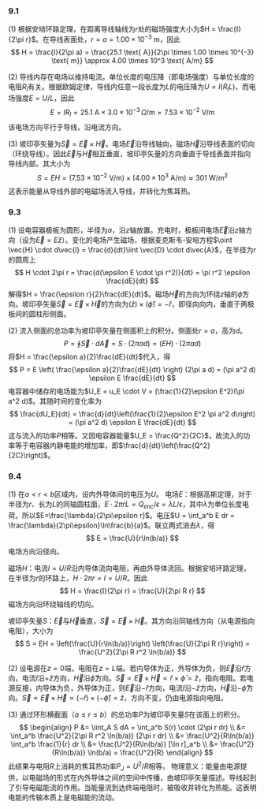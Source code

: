### 9.1

(1) 根据安培环路定理，在距离导线轴线为$r$处的磁场强度大小为$H = \frac{I}{2\pi r}$。在导线表面处，$r=a=1.00 \times 10^{-3} \text{ m}$，因此
$$
H = \frac{I}{2\pi a} = \frac{25.1 \text{ A}}{2\pi \times 1.00 \times 10^{-3} \text{ m}} \approx 4.00 \times 10^3 \text{ A/m}
$$

(2) 导线内存在电场以维持电流。单位长度的电压降（即电场强度）与单位长度的电阻$R_l$有关。根据欧姆定律，导线内任意一段长度为$L$的电压降为$U = I(R_l L)$，而电场强度$E=U/L$，因此
$$
E = I R_l = 25.1 \text{ A} \times 3.0 \times 10^{-3} \, \Omega/\text{m} = 7.53 \times 10^{-2} \text{ V/m}
$$
该电场方向平行于导线，沿电流方向。

(3) 坡印亭矢量为$\vec{S} = \vec{E} \times \vec{H}$。电场$\vec{E}$沿导线轴向，磁场$\vec{H}$沿导线表面的切向（环绕导线）。因此$\vec{E}$与$\vec{H}$相互垂直，坡印亭矢量的方向垂直于导线表面并指向导线内部。其大小为
$$
S = EH = (7.53 \times 10^{-2} \text{ V/m}) \times (4.00 \times 10^3 \text{ A/m}) \approx 301 \text{ W/m}^2
$$
这表示能量从导线外部的电磁场流入导线，并转化为焦耳热。

### 9.3

(1) 设电容器极板为圆形，半径为$a$，沿$z$轴放置。充电时，极板间电场$\vec{E}$沿$z$轴方向（设为$\vec{E}=E\hat{z}$）。变化的电场产生磁场，根据麦克斯韦-安培方程$\oint \vec{H} \cdot d\vec{l} = \frac{d}{dt}\iint \vec{D} \cdot d\vec{A}$，在半径为$r$的圆周上
$$
H \cdot 2\pi r = \frac{d(\epsilon E \cdot \pi r^2)}{dt} = \pi r^2 \epsilon \frac{dE}{dt}
$$
解得$H = \frac{\epsilon r}{2}\frac{dE}{dt}$。磁场$\vec{H}$的方向为环绕$z$轴的$\hat{\phi}$方向。坡印亭矢量$\vec{S} = \vec{E} \times \vec{H}$的方向为$(\hat{z}) \times (\hat{\phi}) = -\hat{r}$，即径向向内，垂直于两极板间的圆柱形侧面。

(2) 流入侧面的总功率为坡印亭矢量在侧面积上的积分。侧面处$r=a$，高为$d$。
$$
P = \oint \vec{S} \cdot d\vec{A} = S \cdot (2\pi a d) = (EH) \cdot (2\pi a d)
$$
将$H = \frac{\epsilon a}{2}\frac{dE}{dt}$代入，得
$$
P = E \left( \frac{\epsilon a}{2}\frac{dE}{dt} \right) (2\pi a d) = (\pi a^2 d) \epsilon E \frac{dE}{dt}
$$
电容器中储存的电场能为$U_E = u_E \cdot V = (\frac{1}{2}\epsilon E^2)(\pi a^2 d)$。其随时间的变化率为
$$
\frac{dU_E}{dt} = \frac{d}{dt}\left(\frac{1}{2}\epsilon E^2 \pi a^2 d\right) = (\pi a^2 d) \epsilon E \frac{dE}{dt}
$$
这与流入的功率$P$相等。又因电容器能量$U_E = \frac{Q^2}{2C}$，故流入的功率等于电容器内静电能的增加率，即$\frac{d}{dt}\left(\frac{Q^2}{2C}\right)$。

### 9.4

(1) 在$a<r<b$区域内，设内外导体间的电压为$U$。
电场$E$：根据高斯定理，对于半径为$r$、长为$L$的同轴圆柱面，$E \cdot 2\pi r L = Q_{enc}/\epsilon = \lambda L/\epsilon$，其中$\lambda$为单位长度电荷。所以$E=\frac{\lambda}{2\pi\epsilon r}$。电压$U = \int_a^b E dr = \frac{\lambda}{2\pi\epsilon}\ln\frac{b}{a}$。联立两式消去$\lambda$，得
$$
E = \frac{U}{r\ln(b/a)}
$$
电场方向沿径向。

磁场$H$：电流$I=U/R$沿内导体流向电阻，再由外导体流回。根据安培环路定理，在半径为$r$的环路上，$H \cdot 2\pi r = I = U/R$。因此
$$
H = \frac{I}{2\pi r} = \frac{U}{2\pi R r}
$$
磁场方向沿环绕轴线的切向。

坡印亭矢量$S$：$\vec{E}$与$\vec{H}$垂直，$\vec{S}=\vec{E}\times\vec{H}$。其方向沿同轴线方向（从电源指向电阻），大小为
$$
S = EH = \left(\frac{U}{r\ln(b/a)}\right) \left(\frac{U}{2\pi R r}\right) = \frac{U^2}{2\pi R r^2 \ln(b/a)}
$$

(2) 设电源在$z=0$端，电阻在$z=L$端。若内导体为正，外导体为负，则$\vec{E}$沿$\hat{r}$方向，电流$I$沿$+\hat{z}$方向，$\vec{H}$沿$\hat{\phi}$方向。$\vec{S} \propto \vec{E} \times \vec{H} \propto \hat{r} \times \hat{\phi} = \hat{z}$，指向电阻。若电源反接，内导体为负，外导体为正，则$\vec{E}$沿$-\hat{r}$方向，电流$I$沿$-\hat{z}$方向，$\vec{H}$沿$-\hat{\phi}$方向。$\vec{S} \propto \vec{E} \times \vec{H} \propto (-\hat{r}) \times (-\hat{\phi}) = \hat{z}$，方向不变，仍由电源指向电阻。

(3) 通过环形横截面（$a \le r \le b$）的总功率$P$为坡印亭矢量$S$在该面上的积分。
$$
\begin{align}
P &= \iint_A S dA = \int_a^b S(r) \cdot (2\pi r dr) \\
&= \int_a^b \frac{U^2}{2\pi R r^2 \ln(b/a)} (2\pi r dr) \\
&= \frac{U^2}{R\ln(b/a)} \int_a^b \frac{1}{r} dr \\
&= \frac{U^2}{R\ln(b/a)} [\ln r]_a^b \\
&= \frac{U^2}{R\ln(b/a)} \ln(b/a) = \frac{U^2}{R}
\end{align}
$$
此结果与电阻$R$上消耗的焦耳热功率$P_J=U^2/R$相等。
物理意义：能量由电源提供，以电磁场的形式在内外导体之间的空间中传播，由坡印亭矢量描述。导线起到了引导电磁能流的作用。当能量流到达终端电阻时，被吸收并转化为热能。这表明电能的传输本质上是电磁能的流动。